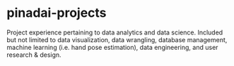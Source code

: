 # pinadai-projects
Project experience pertaining to data analytics and data science. Included but not limited to data visualization, data wrangling, database management, machine learning (i.e. hand pose estimation), data engineering, and user research & design.
